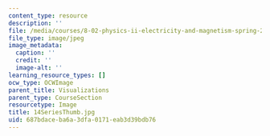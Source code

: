 ```yaml
---
content_type: resource
description: ''
file: /media/courses/8-02-physics-ii-electricity-and-magnetism-spring-2007/687bdaceba6a3dfa0171eab3d39bdb76_14SeriesThumb.jpg
file_type: image/jpeg
image_metadata:
  caption: ''
  credit: ''
  image-alt: ''
learning_resource_types: []
ocw_type: OCWImage
parent_title: Visualizations
parent_type: CourseSection
resourcetype: Image
title: 14SeriesThumb.jpg
uid: 687bdace-ba6a-3dfa-0171-eab3d39bdb76
---
```

